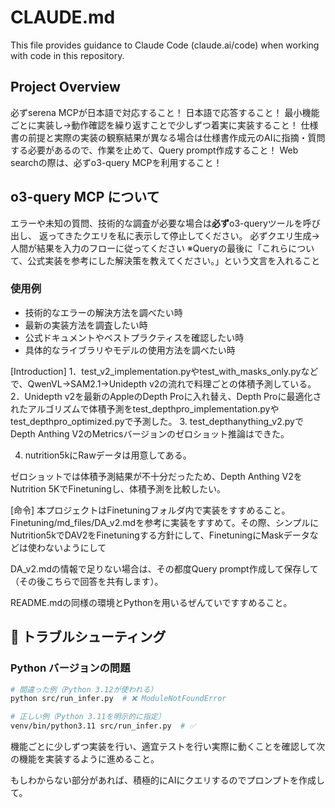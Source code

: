 # CLAUDE.md



This file provides guidance to Claude Code (claude.ai/code) when working with code in this repository.

## Project Overview
必ずserena MCPが日本語で対応すること！
日本語で応答すること！
最小機能ごとに実装し→動作確認を繰り返すことで少しずつ着実に実装すること！
仕様書の前提と実際の実装の観察結果が異なる場合は仕様書作成元のAIに指摘・質問する必要があるので、作業を止めて、Query prompt作成すること！
Web searchの際は、必ずo3-query MCPを利用すること！

## o3-query MCP について
エラーや未知の質問、技術的な調査が必要な場合は**必ず**o3-queryツールを呼び出し、
返ってきたクエリを私に表示して停止してください。
必ずクエリ生成→人間が結果を入力のフローに従ってください
※Queryの最後に「これらについて、公式実装を参考にした解決策を教えてください。」という文言を入れること

### 使用例
- 技術的なエラーの解決方法を調べたい時
- 最新の実装方法を調査したい時  
- 公式ドキュメントやベストプラクティスを確認したい時
- 具体的なライブラリやモデルの使用方法を調べたい時

[Introduction]
1．test_v2_implementation.pyやtest_with_masks_only.pyなどで、QwenVL→SAM2.1→Unidepth v2の流れで料理ごとの体積予測している。
2．Unidepth v2を最新のAppleのDepth Proに入れ替え、Depth Proに最適化されたアルゴリズムで体積予測をtest_depthpro_implementation.pyやtest_depthpro_optimized.pyで予測した。
3. test_depthanything_v2.pyでDepth Anthing V2のMetricsバージョンのゼロショット推論はできた。

4. nutrition5kにRawデータは用意してある。

ゼロショットでは体積予測結果が不十分だったため、Depth Anthing V2をNutrition 5KでFinetuningし、体積予測を比較したい。


[命令]
本プロジェクトはFinetuningフォルダ内で実装をすすめること。
Finetuning/md_files/DA_v2.mdを参考に実装をすすめて。その際、シンプルにNutrition5kでDAV2をFinetuningする方針にして、FinetuningにMaskデータなどは使わないようにして

DA_v2.mdの情報で足りない場合は、その都度Query prompt作成して保存して（その後こちらで回答を共有します）。

README.mdの同様の環境とPythonを用いるぜんていですすめること。

## 🔧 トラブルシューティング

### Python バージョンの問題

```bash
# 間違った例（Python 3.12が使われる）
python src/run_infer.py  # ❌ ModuleNotFoundError

# 正しい例（Python 3.11を明示的に指定）
venv/bin/python3.11 src/run_infer.py  # ✅
```

機能ごとに少しずつ実装を行い、適宜テストを行い実際に動くことを確認して次の機能を実装するように進めること。

もしわからない部分があれば、積極的にAIにクエリするのでプロンプトを作成して。